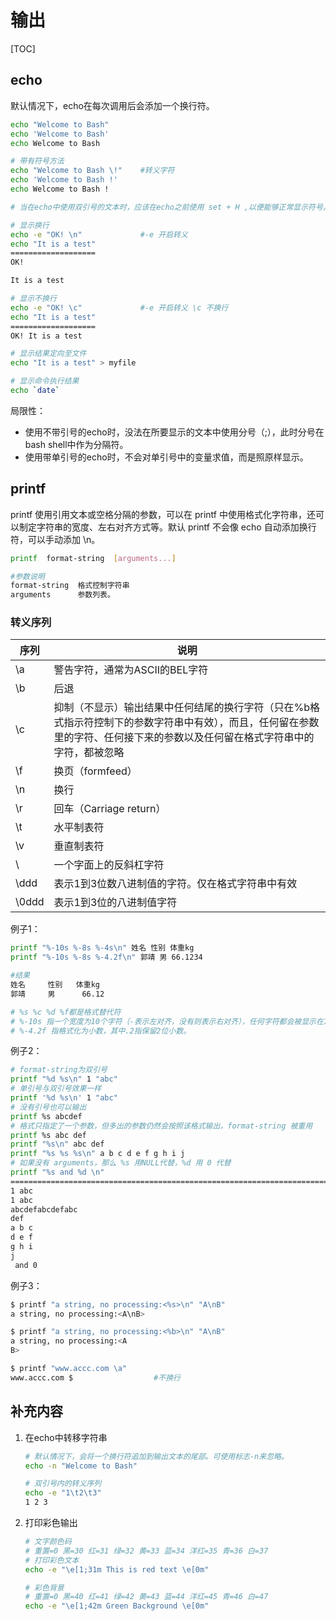 # 输出

[TOC]

## echo

默认情况下，echo在每次调用后会添加一个换行符。

```bash
echo "Welcome to Bash"
echo 'Welcome to Bash'
echo Welcome to Bash

# 带有符号方法
echo "Welcome to Bash \!"    #转义字符
echo 'Welcome to Bash !'
echo Welcome to Bash !

# 当在echo中使用双引号的文本时，应该在echo之前使用 set + H ,以便能够正常显示符号。

# 显示换行
echo -e "OK! \n"             #-e 开启转义
echo "It is a test"
===================
OK!

It is a test

# 显示不换行
echo -e "OK! \c"             #-e 开启转义 \c 不换行
echo "It is a test"
===================
OK! It is a test

# 显示结果定向至文件
echo "It is a test" > myfile

# 显示命令执行结果
echo `date`
```

局限性：

* 使用不带引号的echo时，没法在所要显示的文本中使用分号（;），此时分号在bash shell中作为分隔符。
* 使用带单引号的echo时，不会对单引号中的变量求值，而是照原样显示。

## printf

printf 使用引用文本或空格分隔的参数，可以在 printf 中使用格式化字符串，还可以制定字符串的宽度、左右对齐方式等。默认 printf 不会像 echo 自动添加换行符，可以手动添加 \n。

```bash
printf  format-string  [arguments...]

#参数说明
format-string  格式控制字符串
arguments      参数列表。
```

### 转义序列

| 序列   | 说明                                                          |
| ----- | ------------------------------------------------------------ |
| \a    | 警告字符，通常为ASCII的BEL字符                                   |
| \b    | 后退                                                          |
| \c    | 抑制（不显示）输出结果中任何结尾的换行字符（只在%b格式指示符控制下的参数字符串中有效），而且，任何留在参数里的字符、任何接下来的参数以及任何留在格式字符串中的字符，都被忽略                                                             |
| \f    | 换页（formfeed）                                               |
| \n    | 换行                                                          |
| \r    | 回车（Carriage return）                                        |
| \t    | 水平制表符                                                     |
| \v    | 垂直制表符                                                     |
| \\    | 一个字面上的反斜杠字符                                           |
| \ddd  | 表示1到3位数八进制值的字符。仅在格式字符串中有效                     |
| \0ddd | 表示1到3位的八进制值字符                                         |

例子1：

```bash
printf "%-10s %-8s %-4s\n" 姓名 性别 体重kg  
printf "%-10s %-8s %-4.2f\n" 郭靖 男 66.1234

#结果
姓名     性别   体重kg
郭靖     男      66.12

# %s %c %d %f都是格式替代符
# %-10s 指一个宽度为10个字符（-表示左对齐，没有则表示右对齐），任何字符都会被显示在10个字符宽的字符内，如果不足则自动以空格填充，超过也会将内容全部显示出来。
# %-4.2f 指格式化为小数，其中.2指保留2位小数。 
```

例子2：

```bash
# format-string为双引号
printf "%d %s\n" 1 "abc"
# 单引号与双引号效果一样 
printf '%d %s\n' 1 "abc" 
# 没有引号也可以输出
printf %s abcdef
# 格式只指定了一个参数，但多出的参数仍然会按照该格式输出，format-string 被重用
printf %s abc def
printf "%s\n" abc def
printf "%s %s %s\n" a b c d e f g h i j
# 如果没有 arguments，那么 %s 用NULL代替，%d 用 0 代替
printf "%s and %d \n" 
========================================================================
1 abc
1 abc
abcdefabcdefabc
def
a b c
d e f
g h i
j  
 and 0
```

例子3：

```bash
$ printf "a string, no processing:<%s>\n" "A\nB"
a string, no processing:<A\nB>

$ printf "a string, no processing:<%b>\n" "A\nB"
a string, no processing:<A
B>

$ printf "www.accc.com \a"
www.accc.com $                  #不换行
```

## 补充内容

1. 在echo中转移字符串

   ```bash
   # 默认情况下，会将一个换行符追加到输出文本的尾部。可使用标志-n来忽略。
   echo -n "Welcome to Bash"
   
   # 双引号内的转义序列
   echo -e "1\t2\t3"
   1 2 3
   ```

2. 打印彩色输出

   ```bash
   # 文字颜色码
   # 重置=0 黑=30 红=31 绿=32 黄=33 蓝=34 洋红=35 青=36 白=37
   # 打印彩色文本
   echo -e "\e[1;31m This is red text \e[0m"
   
   # 彩色背景
   # 重置=0 黑=40 红=41 绿=42 黄=43 蓝=44 洋红=45 青=46 白=47
   echo -e "\e[1;42m Green Background \e[0m"
   ```